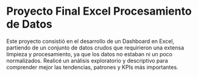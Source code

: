 # Proyecto Final Excel Procesamiento de Datos
Este proyecto consistió en el desarrollo de un Dashboard en Excel, partiendo de un conjunto de datos crudos que requirieron una extensa limpieza y procesamiento, ya que los datos no estaban ni un poco normalizados. Realicé un análisis exploratorio y descriptivo para comprender mejor las tendencias, patrones y KPIs más importantes.
